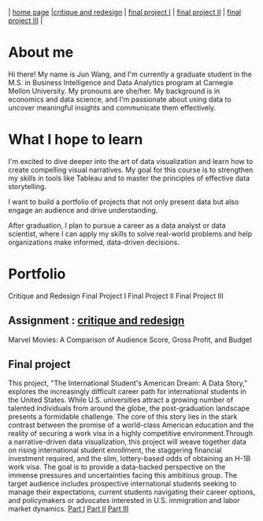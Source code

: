 | [home page](https://cmustudent.github.io/tswd-portfolio-templates/) |[critique and redesign](critique-and-redesign) | [final project I](final-project-part-one) | [final project II](final-project-part-two) | [final project III](final-project-part-three) |

# About me
Hi there! My name is Jun Wang, and I'm currently a graduate student in the M.S. in Business Intelligence and Data Analytics program at Carnegie Mellon University. My pronouns are she/her. My background is in economics and data science, and I'm passionate about using data to uncover meaningful insights and communicate them effectively.

# What I hope to learn
I'm excited to dive deeper into the art of data visualization and learn how to create compelling visual narratives. My goal for this course is to strengthen my skills in tools like Tableau and to master the principles of effective data storytelling. 

I want to build a portfolio of projects that not only present data but also engage an audience and drive understanding. 

After graduation, I plan to pursue a career as a data analyst or data scientist, where I can apply my skills to solve real-world problems and help organizations make informed, data-driven decisions.

# Portfolio
Critique and Redesign
Final Project I
Final Project II
Final Project III


## Assignment : [critique and redesign](critique-and-redesign)
Marvel Movies: A Comparison of Audience Score, Gross Profit, and Budget

## Final project
This project, "The International Student's American Dream: A Data Story," explores the increasingly difficult career path for international students in the United States. While U.S. universities attract a growing number of talented individuals from around the globe, the post-graduation landscape presents a formidable challenge. The core of this story lies in the stark contrast between the promise of a world-class American education and the reality of securing a work visa in a highly competitive environment.Through a narrative-driven data visualization, this project will weave together data on rising international student enrollment, the staggering financial investment required, and the slim, lottery-based odds of obtaining an H-1B work visa. The goal is to provide a data-backed perspective on the immense pressures and uncertainties facing this ambitious group. The target audience includes prospective international students seeking to manage their expectations, current students navigating their career options, and policymakers or advocates interested in U.S. immigration and labor market dynamics.
[Part I](final-project-part-one)
[Part II](final-project-part-two)
[Part III](final-project-part-three)


